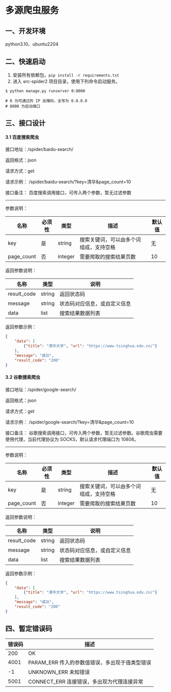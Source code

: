 # 多源爬虫服务

## 一、开发环境

python3.10、ubuntu2204

## 二、快速启动

1. 安装所有依赖包，`pip install -r requirements.txt`
2. 进入 src-spider2 项目目录，使用下列命令启动服务。

```shell
$ python manage.py runserver 0:8000  

# 0 为可通过的 IP 反掩码，全写为 0.0.0.0
# 8000 为启动端口
```

## 三、接口设计

#### 3.1 百度搜索爬虫

接口地址：/spider/baidu-search/

返回格式：json

请求方式：get

请求示例： /spider/baidu-search/?key=清华&page_count=10

接口备注： 百度搜索调用接口，可传入两个参数，暂无过滤参数

------

参数说明：

| 名称       | 必须性 | 类型    | 描述                                   | 默认值 |
| ---------- | ------ | ------- | -------------------------------------- | ------ |
| key        | 是     | string  | 搜索关键词，可以由多个词组成，支持空格 | 无     |
| page_count | 否     | integer | 需要爬取的搜索结果页数                 | 10     |

返回参数说明：

| 名称        | 类型   | 说明                         |
| ----------- | ------ | ---------------------------- |
| result_code | string | 返回状态码                   |
| message     | string | 状态码对应信息，或自定义信息 |
| data        | list   | 搜索结果数据列表             |

返回参数示例：

```json
{
    "data": [
        {"title": "清华大学", "url": "https://www.tsinghua.edu.cn/"}
    ],
    "message": "成功",
    "result_code": "200"
}
```

#### 3.2 谷歌搜索爬虫

接口地址：/spider/google-search/

返回格式：json

请求方式：get

请求示例： /spider/google-search/?key=清华&page_count=10

接口备注： 谷歌搜索调用接口，可传入两个参数，暂无过滤参数。谷歌爬虫需要使用代理，当前代理协议为 SOCKS，默认请求代理端口为 10808。

------

参数说明：

| 名称       | 必须性 | 类型    | 描述                                   | 默认值 |
| ---------- | ------ | ------- | -------------------------------------- | ------ |
| key        | 是     | string  | 搜索关键词，可以由多个词组成，支持空格 | 无     |
| page_count | 否     | integer | 需要爬取的搜索结果页数                 | 10     |

返回参数说明：

| 名称        | 类型   | 说明                         |
| ----------- | ------ | ---------------------------- |
| result_code | string | 返回状态码                   |
| message     | string | 状态码对应信息，或自定义信息 |
| data        | list   | 搜索结果数据列表             |

返回参数示例：

```json
{
    "data": [
        {"title": "清华大学", "url": "https://www.tsinghua.edu.cn/"}
    ],
    "message": "成功",
    "result_code": "200"
}
```

#### 

## 四、暂定错误码

| 错误码 | 描述                                           |
| ------ | ---------------------------------------------- |
| 200    | OK                                             |
| 4001   | PARAM_ERR 传入的参数值错误，多出现于值类型错误 |
| -1     | UNKNOWN_ERR 未知错误                           |
| 5001   | CONNECT_ERR 连接错误，多出现为代理连接异常     |

